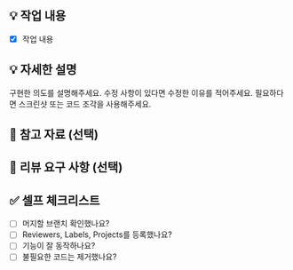 ## 💡 작업 내용

- [x] 작업 내용

## 💡 자세한 설명

구현한 의도를 설명해주세요. 
수정 사항이 있다면 수정한 이유를 적어주세요.
필요하다면 스크린샷 또는 코드 조각을 사용해주세요.

## 📗 참고 자료 (선택)

## 📢 리뷰 요구 사항 (선택)

## ✅ 셀프 체크리스트

- [ ] 머지할 브랜치 확인했나요?
- [ ] Reviewers, Labels, Projects를 등록했나요?
- [ ] 기능이 잘 동작하나요?
- [ ] 불필요한 코드는 제거했나요?
